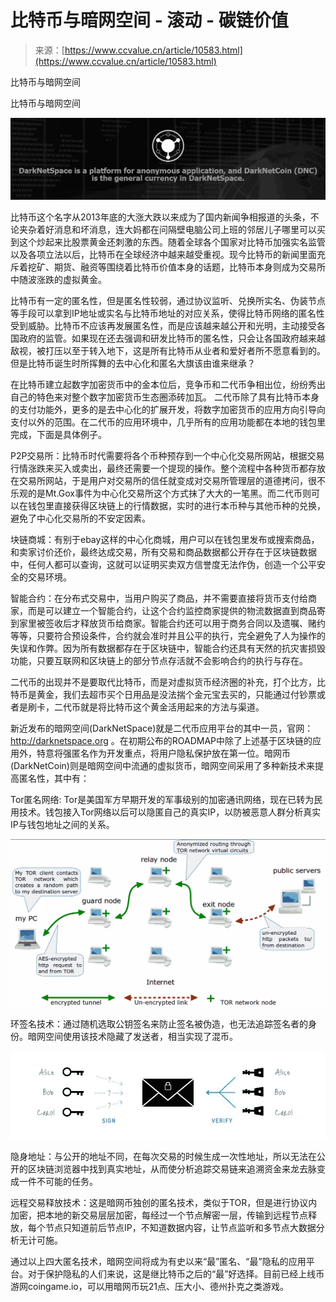 <!--yml
category: 暗网
date: 2022-11-04 11:42:11
-->

# 比特币与暗网空间 - 滚动 - 碳链价值

> 来源：[https://www.ccvalue.cn/article/10583.html](https://www.ccvalue.cn/article/10583.html)

比特币与暗网空间

比特币与暗网空间

[![](img/55ad97ea530b7c4444fc068f35f3dcce.png)](https://cdn.8btc.com/wp-content/uploads/2014/11/t01.jpg)

比特币这个名字从2013年底的大涨大跌以来成为了国内新闻争相报道的头条，不论夹杂着好消息和坏消息，连大妈都在问隔壁电脑公司上班的邻居儿子哪里可以买到这个炒起来比股票黄金还刺激的东西。随着全球各个国家对比特币加强实名监管以及各项立法以后，比特币在全球经济中越来越受重视。现今比特币的新闻里面充斥着挖矿、期货、融资等围绕着比特币价值本身的话题，比特币本身则成为交易所中随波涨跌的虚拟黄金。

比特币有一定的匿名性，但是匿名性较弱，通过协议监听、兑换所实名、伪装节点等手段可以拿到IP地址或实名与比特币地址的对应关系，使得比特币网络的匿名性受到威胁。比特币不应该再发展匿名性，而是应该越来越公开和光明，主动接受各国政府的监管。如果现在还去强调和研发比特币的匿名性，只会让各国政府越来越敌视，被打压以至于转入地下，这是所有比特币从业者和爱好者所不愿意看到的。但是比特币诞生时所挥舞的去中心化和匿名大旗该由谁来继承？

在比特币建立起数字加密货币中的金本位后，竞争币和二代币争相出位，纷纷秀出自己的特色来对整个数字加密货币生态圈添砖加瓦。 二代币除了具有比特币本身的支付功能外，更多的是去中心化的扩展开发，将数字加密货币的应用方向引导向支付以外的范围。在二代币的应用环境中，几乎所有的应用功能都在本地的钱包里完成，下面是具体例子。

P2P交易所：比特币时代需要将各个币种预存到一个中心化交易所网站，根据交易行情涨跌来买入或卖出，最终还需要一个提现的操作。整个流程中各种货币都存放在交易所网站，于是用户对交易所的信任就变成对交易所管理层的道德拷问，很不乐观的是Mt.Gox事件为中心化交易所这个方式抹了大大的一笔黑。而二代币则可以在钱包里直接获得区块链上的行情数据，实时的进行本币种与其他币种的兑换，避免了中心化交易所的不安定因素。

块链商城：有别于ebay这样的中心化商城，用户可以在钱包里发布或搜索商品，和卖家讨价还价，最终达成交易，所有交易和商品数据都公开存在于区块链数据中，任何人都可以查询，这就可以证明买卖双方信誉度无法作伪，创造一个公平安全的交易环境。

智能合约：在分布式交易中，当用户购买了商品，并不需要直接将货币支付给商家，而是可以建立一个智能合约，让这个合约监控商家提供的物流数据直到商品寄到家里被签收后才释放货币给商家。智能合约还可以用于商务合同以及遗嘱、赌约等等，只要符合预设条件，合约就会准时并且公平的执行，完全避免了人为操作的失误和作弊。因为所有数据都存在于区块链中，智能合约还具有天然的抗灾害损毁功能，只要互联网和区块链上的部分节点存活就不会影响合约的执行与存在。

二代币的出现并不是要取代比特币，而是对虚拟货币经济圈的补充，打个比方，比特币是黄金，我们去超市买个日用品是没法揣个金元宝去买的，只能通过付钞票或者是刷卡，二代币就是将比特币这个黄金活用起来的方法与渠道。

新近发布的暗网空间(DarkNetSpace)就是二代币应用平台的其中一员，官网：http://darknetspace.org 。在初期公布的ROADMAP中除了上述基于区块链的应用外，特意将强匿名作为开发重点，将用户隐私保护放在第一位。暗网币(DarkNetCoin)则是暗网空间中流通的虚拟货币，暗网空间采用了多种新技术来提高匿名性，其中有：

Tor匿名网络: Tor是美国军方早期开发的军事级别的加密通讯网络，现在已转为民用技术。钱包接入Tor网络以后可以隐匿自己的真实IP，以防被恶意人群分析真实IP与钱包地址之间的关系。

[![](img/4d5f7aac167694adb117f73c1efe2df3.png)](https://cdn.8btc.com/wp-content/uploads/2014/11/t1.png)

环签名技术：通过随机选取公钥签名来防止签名被伪造，也无法追踪签名者的身份。暗网空间使用该技术隐藏了发送者，相当实现了混币。

[![](img/d4fa5873c5043feeb9314c1d7f396b1b.png)](https://cdn.8btc.com/wp-content/uploads/2014/11/t2.jpg)

隐身地址：与公开的地址不同，在每次交易的时候生成一次性地址，所以无法在公开的区块链浏览器中找到真实地址，从而使分析追踪交易链来追溯资金来龙去脉变成一件不可能的任务。

远程交易释放技术：这是暗网币独创的匿名技术，类似于TOR，但是进行协议内加密，把本地的新交易层层加密，每经过一个节点解密一层，传输到远程节点释放，每个节点只知道前后节点IP，不知道数据内容，让节点监听和多节点大数据分析无计可施。

通过以上四大匿名技术，暗网空间将成为有史以来“最”匿名、“最”隐私的应用平台。对于保护隐私的人们来说，这是继比特币之后的“最”好选择。目前已经上线币游网coingame.io，可以用暗网币玩21点、压大小、德州扑克之类游戏。